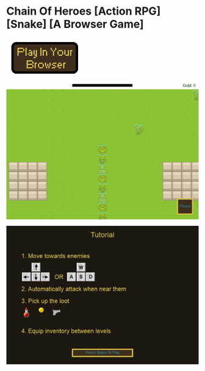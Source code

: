 # Chain Of Heroes [Action RPG] [Snake] [A Browser Game]

[![Play In Your Browser](play_in_your_browser.png)](http://chainofheroes.com)

![Game Play](gameplay.gif)

![Tutorial](tutorial.png)
